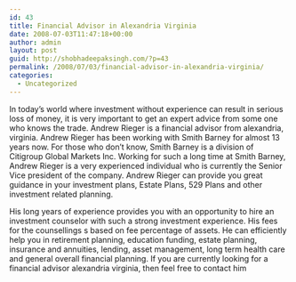 ```yaml
---
id: 43
title: Financial Advisor in Alexandria Virginia
date: 2008-07-03T11:47:18+00:00
author: admin
layout: post
guid: http://shobhadeepaksingh.com/?p=43
permalink: /2008/07/03/financial-advisor-in-alexandria-virginia/
categories:
  - Uncategorized
---
```

In today&#8217;s world where investment without experience can result in serious loss of money, it is very important to get an expert advice from some one who knows the trade. Andrew Rieger is a financial advisor from alexandria, virginia. Andrew Rieger has been working with Smith Barney for almost 13 years now. For those who don&#8217;t know, Smith Barney is a division of Citigroup Global Markets Inc. Working for such a long time at Smith Barney, Andrew Rieger is a very experienced individual who is currently the Senior Vice president of the company. Andrew Rieger can provide you great guidance in your investment plans, Estate Plans, 529 Plans and other investment related planning.

His long years of experience provides you with an opportunity to hire an investment counselor with such a strong investment experience. His fees for the counsellings s based on fee percentage of assets. He can efficiently help you in retirement planning, education funding, estate planning, insurance and annuities, lending, asset management, long term health care and general overall financial planning. If you are currently looking for a financial advisor alexandria virginia, then feel free to contact him